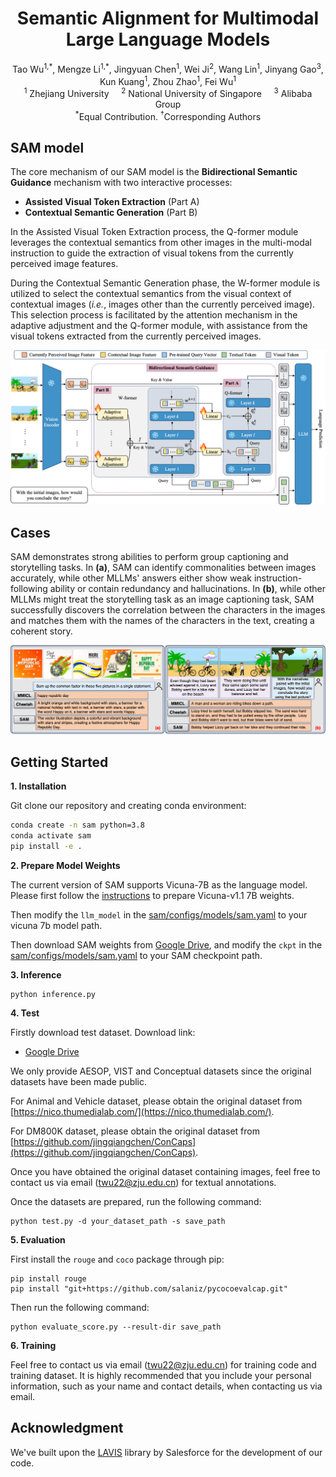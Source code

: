 <h1 align = "center">
Semantic Alignment for Multimodal Large Language Models
</h1>
<div align='center'>
  Tao Wu<sup>1,*</sup>, Mengze Li<sup>1,*</sup>, Jingyuan Chen<sup>1</sup>, Wei Ji<sup>2</sup>, Wang Lin<sup>1</sup>, Jinyang Gao<sup>3</sup>, Kun Kuang<sup>1</sup>, Zhou Zhao<sup>1</sup>, Fei Wu<sup>1</sup>
</div>



<div align='center'>
  <sup>1</sup> Zhejiang University  &nbsp;&nbsp;&nbsp;
                      <sup>2</sup> National University of Singapore &nbsp;&nbsp;&nbsp;
                      <sup>3</sup> Alibaba Group
</div>



<div align='center'>
  <sup>*</sup>Equal Contribution. <sup>&dagger;</sup>Corresponding Authors
</div>



## SAM model

The core mechanism of our SAM model is the **Bidirectional Semantic Guidance** mechanism with two interactive processes: 

* **Assisted Visual Token Extraction** (Part A) 
* **Contextual Semantic Generation** (Part B)

In the Assisted Visual Token Extraction process, the Q-former module leverages the contextual semantics from other images in the multi-modal instruction to guide the extraction of visual tokens from the currently  perceived image features.

During the Contextual Semantic Generation phase, the W-former module is utilized to select the contextual semantics from the visual context of contextual images (*i.e.*, images other than the currently perceived image). This selection process is facilitated by the attention mechanism in the adaptive adjustment and the Q-former module, with assistance from the visual tokens extracted from the currently perceived images.

![images](images/method.png)

## Cases

SAM demonstrates strong abilities to perform group captioning and storytelling tasks. In **(a)**, SAM can identify commonalities between images accurately, while other MLLMs' answers either show weak instruction-following ability or contain redundancy and hallucinations. In **(b)**, while other MLLMs might treat the storytelling task as an image captioning task, SAM successfully discovers the correlation between the characters in the images and matches them with the names of the characters in the text, creating a coherent story.


![images](images/case.png)


## Getting Started

**1. Installation**

Git clone our repository and creating conda environment:

```bash
conda create -n sam python=3.8
conda activate sam
pip install -e .
```

**2. Prepare Model Weights**

The current version of SAM supports Vicuna-7B  as the language model. Please first follow the [instructions](https://huggingface.co/lmsys/vicuna-7b-v1.1) to prepare Vicuna-v1.1 7B weights. 

Then modify the ```llm_model``` in the [sam/configs/models/sam.yaml](sam/configs/models/sam.yaml#L26) to your vicuna 7b model path.

Then download SAM weights from [Google Drive](https://drive.google.com/file/d/1_HwvTmE9ZJoK7KHuA-maP7YD_jRWArde/view?usp=drive_link), and modify the ```ckpt``` in the [sam/configs/models/sam.yaml](sam/configs/models/sam.yaml#L13) to your SAM checkpoint path.

**3. Inference**

```
python inference.py
```

**4. Test**

Firstly download test dataset. Download link:

* [Google Drive](https://drive.google.com/drive/folders/1iBmnAgQeJcrzjRuf-opy_YLa-8wAZBku?usp=drive_link)

We only provide AESOP, VIST and Conceptual datasets since the original datasets have been made public. 

For Animal and Vehicle dataset, please obtain the original dataset from [https://nico.thumedialab.com/](https://nico.thumedialab.com/).

For DM800K dataset, please obtain the original dataset from [https://github.com/jingqiangchen/ConCaps](https://github.com/jingqiangchen/ConCaps).

Once you have obtained the original dataset containing images, feel free to contact us via email (twu22@zju.edu.cn) for textual annotations.

Once the datasets are prepared, run the following command:

```
python test.py -d your_dataset_path -s save_path
```

**5. Evaluation**

First install the `rouge` and `coco` package through pip:

```
pip install rouge
pip install "git+https://github.com/salaniz/pycocoevalcap.git"
```

Then run the following command:

```
python evaluate_score.py --result-dir save_path
```

**6. Training**

Feel free to contact us via email (twu22@zju.edu.cn) for training code and training dataset. It is highly recommended that you include your personal information, such as your name and contact details, when contacting us via email.

## Acknowledgment

We've built upon the [LAVIS](https://github.com/salesforce/LAVIS/tree/main) library by Salesforce for the development of our code.